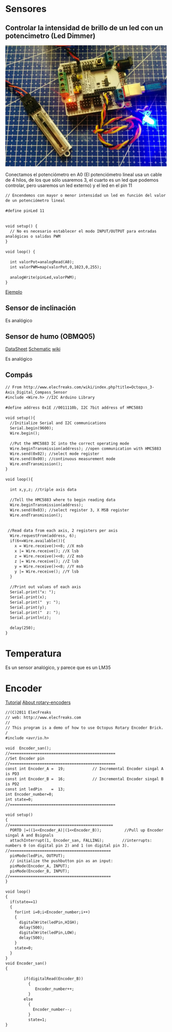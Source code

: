 # Sensores

## Controlar la intensidad de brillo de un led con un potencimetro (Led Dimmer)

![IMG_20160702_133714.jpg](./images/IMG_20160702_133714.jpg)

Conectamos el potenciómetro en A0 (El potenciómetro lineal usa un cable de 4 hilos, de los que sólo usaremos 3, el cuarto es un led que podemos controlar, pero usaremos un led externo) y el led en el pin 11


    // Encendemos con mayor o menor intensidad un led en función del valor de un potenciómetro lineal

    #define pinLed 11


    void setup() {
      // No es necesario establecer el modo INPUT/OUTPUT para entradas analógicas o salidas PWM
    }

    void loop() {

      int valorPot=analogRead(A0);
      int valorPWM=map(valorPot,0,1023,0,255);

      analogWrite(pinLed,valorPWM);
    }

[Ejemplo](./Ejemplos/LedDimmer/LedDimmer.ino)

## Sensor de inclinación

Es analógico

## Sensor de humo (OBMQ05)

[DataSheet](http://elecfreaks.com/estore/download/EF04029-MQ5.pdf)
[Schematic](http://elecfreaks.com/estore/download/EF04029-GAS.pdf)
[wiki](http://www.elecfreaks.com/wiki/index.php?title=Octopus_Smoke_Sensor_MQ-2/MQ-5_Brick)

Es analógico

## Compás

    // From http://www.elecfreaks.com/wiki/index.php?title=Octopus_3-Axis_Digital_Compass_Sensor
    #include <Wire.h> //I2C Arduino Library

    #define address 0x1E //0011110b, I2C 7bit address of HMC5883

    void setup(){
      //Initialize Serial and I2C communications
      Serial.begin(9600);
      Wire.begin();

      //Put the HMC5883 IC into the correct operating mode
      Wire.beginTransmission(address); //open communication with HMC5883
      Wire.send(0x02); //select mode register
      Wire.send(0x00); //continuous measurement mode
      Wire.endTransmission();
    }

    void loop(){

      int x,y,z; //triple axis data

      //Tell the HMC5883 where to begin reading data
      Wire.beginTransmission(address);
      Wire.send(0x03); //select register 3, X MSB register
      Wire.endTransmission();


     //Read data from each axis, 2 registers per axis
      Wire.requestFrom(address, 6);
      if(6<=Wire.available()){
        x = Wire.receive()<<8; //X msb
        x |= Wire.receive(); //X lsb
        z = Wire.receive()<<8; //Z msb
        z |= Wire.receive(); //Z lsb
        y = Wire.receive()<<8; //Y msb
        y |= Wire.receive(); //Y lsb
      }

      //Print out values of each axis
      Serial.print("x: ");
      Serial.print(x);
      Serial.print("  y: ");
      Serial.print(y);
      Serial.print("  z: ");
      Serial.println(z);

      delay(250);
    }

# Temperatura

Es un sensor analógico, y parece que es un LM35

# Encoder

[Tutorial](http://bildr.org/2012/08/rotary-encoder-arduino/)
[About rotary-encoders](http://playground.arduino.cc/Main/RotaryEncoders)

    //(C)2011 ElecFreaks
    // web: http://www.elecfreaks.com
    //
    // This program is a demo of how to use Octopus Rotary Encoder Brick.
    /
    #include <avr/io.h>

    void  Encoder_san();
    //==============================================
    //Set Encoder pin
    //==============================================
    const int Encoder_A =  19;            // Incremental Encoder singal A is PD3
    const int Encoder_B =  16;            // Incremental Encoder singal B is PD2
    const int ledPin    =  13;
    int Encoder_number=0;
    int state=0;
    //==============================================

    void setup()
    {
    //=============================================  
      PORTD |=((1<<Encoder_A)|(1<<Encoder_B));          //Pull up Encoder singal A and Bsignals
      attachInterrupt(1, Encoder_san, FALLING);        //interrupts: numbers 0 (on digital pin 2) and 1 (on digital pin 3).
    //============================================
      pinMode(ledPin, OUTPUT);      
      // initialize the pushbutton pin as an input:
      pinMode(Encoder_A, INPUT);
      pinMode(Encoder_B, INPUT);
    //============================================    
    }

    void loop()
    {
      if(state==1)
      {  
        for(int i=0;i<Encoder_number;i++)
        {
          digitalWrite(ledPin,HIGH);
          delay(500);
          digitalWrite(ledPin,LOW);
          delay(500);
        }
        state=0;
      }
    }
    void Encoder_san()
    {  

            if(digitalRead(Encoder_B))
              {
                 Encoder_number++;
              }
            else
              {  
                Encoder_number--;
              }     
              state=1;
    }
